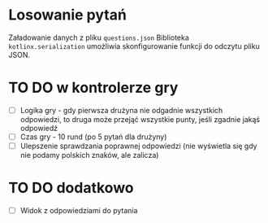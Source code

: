 # Losowanie pytań

Załadowanie danych z pliku `questions.json`
Biblioteka `kotlinx.serialization` umożliwia skonfigurowanie funkcji do odczytu pliku JSON.

# TO DO w kontrolerze gry

 - [ ] Logika gry - gdy pierwsza drużyna nie odgadnie wszystkich odpowiedzi, to druga może przejąć wszystkie punty, jeśli zgadnie jakąś odpowiedź
 - [ ] Czas gry - 10 rund (po 5 pytań dla drużyny)
 - [ ] Ulepszenie sprawdzania poprawnej odpowiedzi (nie wyświetla się gdy nie podamy polskich znaków, ale zalicza)

# TO DO dodatkowo

 - [ ] Widok z odpowiedziami do pytania
